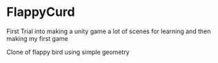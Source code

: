 # FlappyCurd
First Trial into making a unity game
a lot of scenes for learning and then making my first game

Clone of flappy bird using simple geometry
